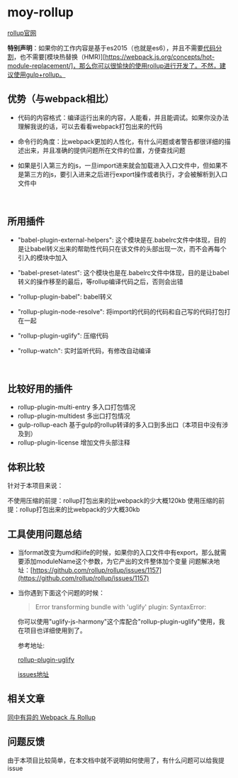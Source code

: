 # moy-rollup

[rollup官网](https://rollupjs.org/)

**特别声明**：如果你的工作内容是基于es2015（也就是es6），并且不需要[代码分割](https://webpack.toobug.net/zh-cn/chapter3/chunks.html)，也不需要[模块热替换（HMR)][https://webpack.js.org/concepts/hot-module-replacement/]，那么你可以很愉快的使用rollup进行开发了。不然，建议使用gulp+rollup。



## 优势（与webpack相比）

- 代码的内容格式：编译运行出来的内容，人能看，并且能调试。如果你没办法理解我说的话，可以去看看webpack打包出来的代码

- 命令行的角度：比webpack更加的人性化，有什么问题或者警告都很详细的描述出来，并且准确的提供问题所在文件的位置，方便查找问题

- 如果是引入第三方的js，一旦import进来就会加载进入入口文件中，但如果不是第三方的js，要引入进来之后进行export操作或者执行，才会被解析到入口文件中

  ​


## 所用插件

- "babel-plugin-external-helpers": 这个模块是在.babelrc文件中体现，目的是让babel转义出来的帮助性代码只在该文件的头部出现一次，而不会再每个引入的模块中加入

- "babel-preset-latest":  这个模块也是在.babelrc文件中体现，目的是让babel转义的操作移至的最后，等rollup编译代码之后，否则会出错

- "rollup-plugin-babel": babel转义

- "rollup-plugin-node-resolve": 将import的代码的代码和自己写的代码打包打在一起

- "rollup-plugin-uglify": 压缩代码

- "rollup-watch": 实时监听代码，有修改自动编译

  ​

## 比较好用的插件

- rollup-plugin-multi-entry 多入口打包情况
- rollup-plugin-multidest 多出口打包情况
- gulp-rollup-each 基于gulp的rollup转译的多入口到多出口（本项目中没有涉及到）
- rollup-plugin-license  增加文件头部注释



## 体积比较

针对于本项目来说：

不使用压缩的前提：rollup打包出来的比webpack的少大概120kb
使用压缩的前提：rollup打包出来的比webpack的少大概30kb



## 工具使用问题总结

- 当format改变为umd和iife的时候，如果你的入口文件中有export，那么就需要添加moduleName这个参数，为它产出的文件整体加个变量
  问题解决地址：[https://github.com/rollup/rollup/issues/1157](https://github.com/rollup/rollup/issues/1157)

- 当你遇到下面这个问题的时候：

  >  Error transforming bundle with 'uglify' plugin: SyntaxError:

  你可以使用"uglify-js-harmony"这个库配合"rollup-plugin-uglify"使用，我在项目也详细使用到了。

  参考地址:

  [rollup-plugin-uglify](https://www.npmjs.com/package/rollup-plugin-uglify)

  [issues地址](https://github.com/TrySound/rollup-plugin-uglify/issues/13)




## 相关文章

[同中有异的 Webpack 与 Rollup](http://www.tuicool.com/articles/7rEJRjB)



## 问题反馈

由于本项目比较简单，在本文档中就不说明如何使用了，有什么问题可以给我提issue
